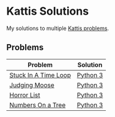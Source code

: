 # Kattis Solutions
My solutions to multiple [Kattis problems](https://open.kattis.com/).

## Problems
| Problem | Solution |
| - | - |
| [Stuck In A Time Loop](https://open.kattis.com/problems/timeloop) | [Python 3](https://github.com/) |
| [Judging Moose](https://open.kattis.com/problems/judgingmoose) | [Python 3](https://github.com/) |
| [Horror List](https://open.kattis.com/problems/horror) | [Python 3](https://github.com/) |
| [Numbers On a Tree](https://open.kattis.com/problems/numbertree) | [Python 3](https://github.com/) |
